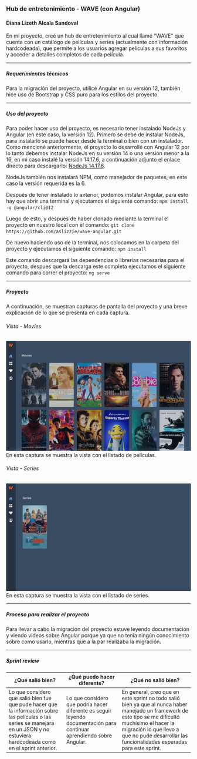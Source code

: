 ### Hub de entretenimiento - WAVE (con Angular)

#### Diana Lizeth Alcala Sandoval

En mi proyecto, creé un hub de entretenimiento al cual llamé "WAVE" que cuenta con un catálogo de películas y series (actualmente con información hardcodeada), que permite a los usuarios agregar películas a sus favoritos y acceder a detalles completos de cada película.

---

##### Requerimientos técnicos

Para la migración del proyecto, utilicé Angular en su versión 12, también hice uso de Bootstrap y CSS puro para los estilos del proyecto.

---

##### Uso del proyecto

Para poder hacer uso del proyecto, es necesario tener instalado NodeJs y Angular (en este caso, la versión 12).
Primero se debe de instalar NodeJs, para instalarlo se puede hacer desde la terminal o bien con un instalador. Como mencioné anteriormente, el proyecto lo desarrollé con Angular 12 por lo tanto debemos instalar NodeJs en su versión 14 o una versión menor a la 16, en mi caso instalé la versión 14.17.6, a continuación adjunto el enlace directo para descargarlo: [NodeJs 14.17.6](https://nodejs.org/en/blog/release/v14.17.6).

NodeJs también nos instalará NPM, como manejador de paquetes, en este caso la versión requerida es la 6.

Después de tener instalado lo anterior, podemos instalar Angular, para esto hay que abrir una terminal y ejecutamos el siguiente comando:
`npm install -g @angular/cli@12`

Luego de esto, y después de haber clonado mediante la terminal el proyecto en nuestro local con el comando:
`git clone https://github.com/aslizzie/wave-angular.git`

De nuevo haciendo uso de la terminal, nos colocamos en la carpeta del proyecto y ejecutamos el siguiente comando:
`npm install`

Este comando descargará las dependencias o librerias necesarias para el proyecto, despues que la descarga este completa ejecutamos el siguiente comando para correr el proyecto:
`ng serve`

---

##### Proyecto

A continuación, se muestran capturas de pantalla del proyecto y una breve explicación de lo que se presenta en cada captura.

###### Vista - Movies

![Markdown logo](/src/documentation/movies.png)
En esta captura se muestra la vista con el listado de películas.

###### Vista - Series

![Markdown logo](/src/documentation/series.png)
En esta captura se muestra la vista con el listado de series.

---

##### Proceso para realizar el proyecto

Para llevar a cabo la migración del proyecto estuve leyendo documentación y viendo videos sobre Angular porque ya que no tenía ningún conocimiento sobre como usarlo, mientras que a la par realizaba la migración.

---

##### Sprint review

| ¿Qué salió bien?                                                                                                                                                                     | ¿Qué puedo hacer diferente?                                                                                           | ¿Qué no salió bien?                                                                                                                                                                                                                                    |
| ------------------------------------------------------------------------------------------------------------------------------------------------------------------------------------ | --------------------------------------------------------------------------------------------------------------------- | ------------------------------------------------------------------------------------------------------------------------------------------------------------------------------------------------------------------------------------------------------ |
| Lo que considero que salió bien fue que pude hacer que la información sobre las películas o las series se manejara en un JSON y no estuviera hardcodeada como en el sprint anterior. | Lo que considero que podría hacer diferente es seguir leyendo documentación para continuar aprendiendo sobre Angular. | En general, creo que en este sprint no todo salió bien ya que al nunca haber manejado un framework de este tipo se me dificultó muchísimo el hacer la migración lo que llevo a que no pude desarrollar las funcionalidades esperadas para este sprint. |

